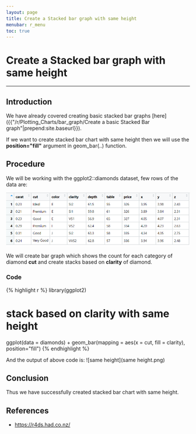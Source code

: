 ```yaml
---
layout: page
title: Create a Stacked bar graph with same height
menubar: r_menu
toc: true
---
```


# Create a Stacked bar graph with same height

-------------------------------------------------------------------

## Introduction	

We have already covered creating basic stacked bar graphs [here]({{"/r/Plotting_Charts/bar_graph/Create a basic Stacked Bar graph"|prepend:site.baseurl}}). 

If we want to create stacked bar chart with same height then we will use the **position="fill"** argument in geom_bar(..) function.


## Procedure

We will be working with the ggplot2::diamonds dataset, few rows of the data are:

![diamond](diamond.png)

We will create bar graph which shows the count for each category of diamond **cut** and create stacks based on **clarity** of diamond.

### Code

{% highlight r %} 
library(ggplot2)
# stack based on clarity with same height
ggplot(data = diamonds) + geom_bar(mapping = aes(x = cut, fill = clarity), position="fill")
{% endhighlight %}

And the output of above code is:
![same height](same height.png)


## Conclusion

Thus we have successfully created stacked bar chart with same height.

## References
- https://r4ds.had.co.nz/